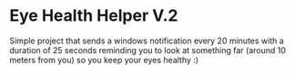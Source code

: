 # Eye Health Helper V.2
Simple project that sends a windows notification every 20 minutes with a duration of 25 seconds reminding you to look at something far (around 10 meters from you) so you keep your eyes healthy :)
